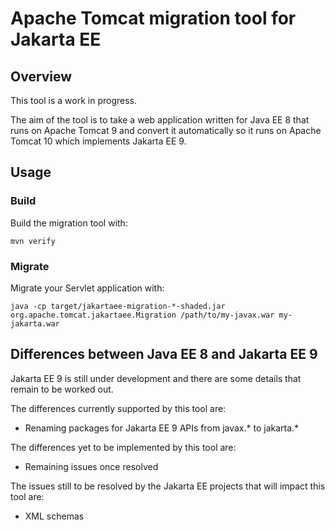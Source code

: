 # Apache Tomcat migration tool for Jakarta EE

## Overview

This tool is a work in progress.

The aim of the tool is to take a web application written for Java EE 8 that runs on Apache Tomcat 9 and convert it automatically so it runs on Apache Tomcat 10 which implements Jakarta EE 9.

## Usage

### Build

Build the migration tool with:

    mvn verify

### Migrate

Migrate your Servlet application with:

    java -cp target/jakartaee-migration-*-shaded.jar org.apache.tomcat.jakartaee.Migration /path/to/my-javax.war my-jakarta.war


## Differences between Java EE 8 and Jakarta EE 9

Jakarta EE 9 is still under development and there are some details that remain to be worked out.

The differences currently supported by this tool are:
* Renaming packages for Jakarta EE 9 APIs from javax.* to jakarta.*

The differences yet to be implemented by this tool are:
* Remaining issues once resolved

The issues still to be resolved by the Jakarta EE projects that will impact this tool are:
* XML schemas
